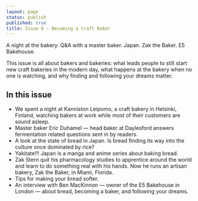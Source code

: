 ```yaml
---
layout: page
status: publish
published: true
title: Issue 8 - Becoming a Craft Baker
---
```


A night at the bakery. Q&A with a master baker. Japan. Zak the Baker. E5 Bakehouse.

This issue is all about bakers and bakeries: what leads people to still start new craft bakeries in the modern day, what happens at the bakery when no one is watching, and why finding and following your dreams matter.

## In this issue

-   We spent a night at Kanniston Leipomo, a craft bakery in Helsinki, Finland, watching bakers at work while most of their customers are sound asleep.
-   Master baker Eric Duhamel — head baker at Daylesford answers fermentation related questions sent in by readers.
-   A look at the state of bread in Japan. Is bread finding its way into the culture once dominated by rice?
-   Yakitate!!! Japan is a manga and anime series about baking bread.
-   Zak Stern quit his pharmacology studies to apprentice around the world and learn to do something real with his hands. Now he runs an artisan bakery, Zak the Baker, in Miami, Florida.
-   Tips for making your bread softer.
-   An interview with Ben MacKinnon — owner of the E5 Bakehouse in London — about bread, becoming a baker, and following your dreams.

